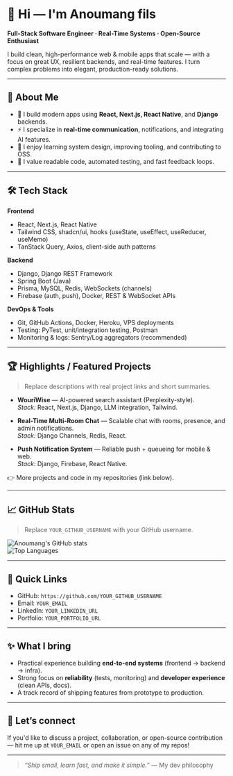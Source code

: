 # 👋 Hi — I'm Anoumang fils

**Full-Stack Software Engineer · Real-Time Systems · Open-Source Enthusiast**

I build clean, high-performance web & mobile apps that scale — with a focus on great UX, resilient backends, and real-time features. I turn complex problems into elegant, production-ready solutions.

---

## 💼 About Me
- 🔭 I build modern apps using **React, Next.js, React Native**, and **Django** backends.  
- ⚡ I specialize in **real-time communication**, notifications, and integrating AI features.  
- 🌱 I enjoy learning system design, improving tooling, and contributing to OSS.  
- 🎯 I value readable code, automated testing, and fast feedback loops.

---

## 🛠 Tech Stack

**Frontend**
- React, Next.js, React Native  
- Tailwind CSS, shadcn/ui, hooks (useState, useEffect, useReducer, useMemo)  
- TanStack Query, Axios, client-side auth patterns

**Backend**
- Django, Django REST Framework  
- Spring Boot (Java)  
- Prisma, MySQL, Redis, WebSockets (channels)  
- Firebase (auth, push), Docker, REST & WebSocket APIs

**DevOps & Tools**
- Git, GitHub Actions, Docker, Heroku, VPS deployments  
- Testing: PyTest, unit/integration testing, Postman  
- Monitoring & logs: Sentry/Log aggregators (recommended)

---

## 🏆 Highlights / Featured Projects
> Replace descriptions with real project links and short summaries.

- **WouriWise** — AI-powered search assistant (Perplexity-style).  
  *Stack:* React, Next.js, Django, LLM integration, Tailwind.

- **Real-Time Multi-Room Chat** — Scalable chat with rooms, presence, and admin notifications.  
  *Stack:* Django Channels, Redis, React.

- **Push Notification System** — Reliable push + queueing for mobile & web.  
  *Stack:* Django, Firebase, React Native.

👉 More projects and code in my repositories (link below).

---

## 📈 GitHub Stats
> Replace `YOUR_GITHUB_USERNAME` with your GitHub username.

![Anoumang's GitHub stats](https://github-readme-stats.vercel.app/api?username=lordjson8E&show_icons=true&theme=radical)  
![Top Languages](https://github-readme-stats.vercel.app/api/top-langs/?username=lordjson8&layout=compact&theme=radical)

---

## 🔗 Quick Links
- GitHub: `https://github.com/YOUR_GITHUB_USERNAME`  
- Email: `YOUR_EMAIL`  
- LinkedIn: `YOUR_LINKEDIN_URL`  
- Portfolio: `YOUR_PORTFOLIO_URL`  

---

## ✨ What I bring
- Practical experience building **end-to-end systems** (frontend → backend → infra).  
- Strong focus on **reliability** (tests, monitoring) and **developer experience** (clean APIs, docs).  
- A track record of shipping features from prototype to production.

---

## 🤝 Let’s connect
If you'd like to discuss a project, collaboration, or open-source contribution — hit me up at `YOUR_EMAIL` or open an issue on any of my repos!

---

> *“Ship small, learn fast, and make it simple.”* — My dev philosophy
